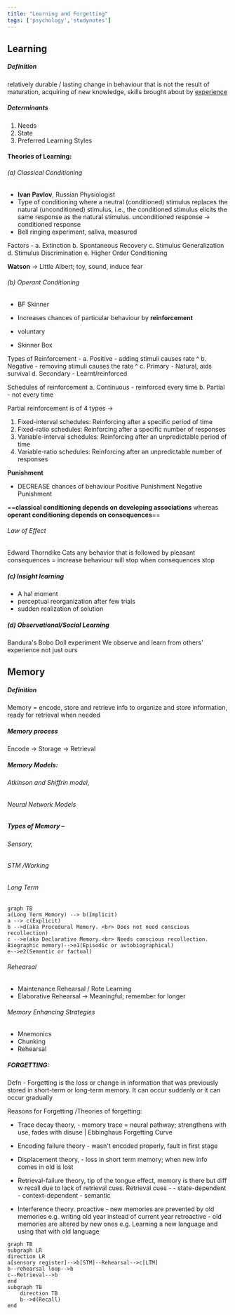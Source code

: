 ```yaml
---
title: "Learning and Forgetting"
tags: ['psychology','studynotes']
---
```



## Learning  
##### Definition
relatively durable / lasting change in behaviour that is not the result of maturation, 
acquiring of new knowledge, skills
brought about by <u>experience</u>

##### Determinants
1. Needs
2. State
3. Preferred Learning Styles

#### Theories of Learning: 
###### (a)  Classical Conditioning  
- **Ivan Pavlov**, Russian Physiologist
- Type of conditioning where a neutral (conditioned) stimulus replaces the natural (unconditioned) stimulus, i.e., the conditioned stimulus elicits the same response as the natural stimulus. unconditioned response -> conditioned response
- Bell ringing experiment, saliva, measured

Factors - 
a. Extinction
b. Spontaneous Recovery
c. Stimulus Generalization
d. Stimulus Discrimination
e. Higher Order Conditioning

**Watson** -> Little Albert; toy, sound, induce fear

###### (b) Operant Conditioning  
- BF Skinner
- Increases chances of particular behaviour by **reinforcement**
- voluntary

- Skinner Box

Types of Reinforcement - 
a. Positive  -  adding stimuli causes rate ^
b. Negative - removing stimuli causes the rate ^
c. Primary - Natural, aids survival
d. Secondary - Learnt/reinforced

Schedules of reinforcement 
a. Continuous - reinforced every time
b. Partial - not every time 

Partial reinforcement is of 4 types ->
1. Fixed-interval schedules: Reinforcing after a specific period of time 
2. Fixed-ratio schedules: Reinforcing after a specific number of responses 
3. Variable-interval schedules: Reinforcing after an unpredictable period of time
4. Variable-ratio schedules: Reinforcing after an unpredictable number of responses

**Punishment**
- DECREASE chances of behaviour
Positive Punishment
Negative Punishment

==**classical conditioning depends on developing associations** whereas **operant conditioning depends on consequences**==

###### Law of Effect
Edward Thorndike 
Cats
any behavior that is followed by pleasant consequences = increase behaviour
will stop when consequences stop 

##### (c) Insight learning 
- A ha! moment
- perceptual reorganization after few trials
- sudden realization of solution

##### (d) Observational/Social Learning
Bandura's Bobo Doll experiment
We observe and learn from others' experience not just ours 



## Memory  
#####  Definition
Memory = encode, store and retrieve info 
to organize and store information, ready for retrieval when needed

##### Memory process
Encode -> Storage -> Retrieval

##### Memory Models: 
###### Atkinson and Shiffrin model, 
######  Neural Network Models

##### Types of Memory – 
###### Sensory, 
###### STM /Working
###### Long Term
```mermaid
graph TB
a(Long Term Memory) --> b(Implicit)
a --> c(Explicit)
b -->d(aka Procedural Memory. <br> Does not need conscious recollection)
c -->e(aka Declarative Memory.<br> Needs conscious recollection. Biographic memory)-->e1(Episodic or autobiographical)
e-->e2(Semantic or factual)
```
###### Rehearsal 
- Maintenance Rehearsal / Rote Learning
- Elaborative Rehearsal -> Meaningful; remember for longer

###### Memory Enhancing Strategies
- Mnemonics 
- Chunking
- Rehearsal

##### FORGETTING:  
Defn - Forgetting is the loss or change in information that was previously stored in short-term or long-term memory. It can occur suddenly or it can occur gradually

Reasons for Forgetting /Theories of forgetting: 
- Trace decay theory, - memory trace = neural pathway; strengthens with use, fades with disuse | Ebbinghaus Forgetting Curve
- Encoding failure theory - wasn't encoded properly, fault in first stage
- Displacement theory, - loss in short term memory; when new info comes in old is lost
- Retrieval-failure theory,  tip of the tongue effect, memory is there but diff w recall due to lack of retrieval cues. 
  Retrieval cues - 
	  - state-dependent
	  - context-dependent
	  - semantic

- Interference theory.
proactive - new memories are prevented by old memories 
e.g. writing old year instead of current year 
retroactive - old memories are altered by new ones
e.g. Learning a new language and using that with old language

```mermaid
graph TB
subgraph LR
direction LR
a[sensory register]-->b[STM]--Rehearsal-->c[LTM]
b--rehearsal loop-->b
c--Retrieval-->b
end
subgraph TB
	direction TB
	b-->d(Recall)
end
```

